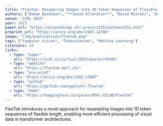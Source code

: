 ```yaml
---
title: "FlexTok: Resampling Images into 1D Token Sequences of Flexible Length"
authors: ["Roman Bachmann", "**Jesse Allardice**", "David Mizrahi", "Enrico Fini", "Oğuzhan Fatih Kar", "Elmira Amirloo", "Alaaeldin El-Nouby", "Amir Zamir", "Afshin Dehghan"]
venue: "ICML 2025"
year: 2025
paper_url: "https://proceedings.mlr.press/v235/bachmann25a.html"
preprint_url: "https://arxiv.org/abs/2407.12786"
image: "/img/publications/flextok.png"
tags: ["Computer Vision", "Tokenization", "Machine Learning"]
citations: 19
links:
  - type: "paper"
    url: "https://icml.cc/virtual/2025/poster/45993"
  - type: "website"
    url: "https://flextok.epfl.ch/"
  - type: "pre-print"
    url: "https://arxiv.org/abs/2502.13967"
  - type: "github"
    url: "https://github.com/apple/ml-flextok"
  - type: "demo"
    url: "https://huggingface.co/spaces/EPFL-VILAB/FlexTok"
---
```


FlexTok introduces a novel approach for resampling images into 1D token sequences of flexible length, enabling more efficient processing of visual data in transformer architectures.